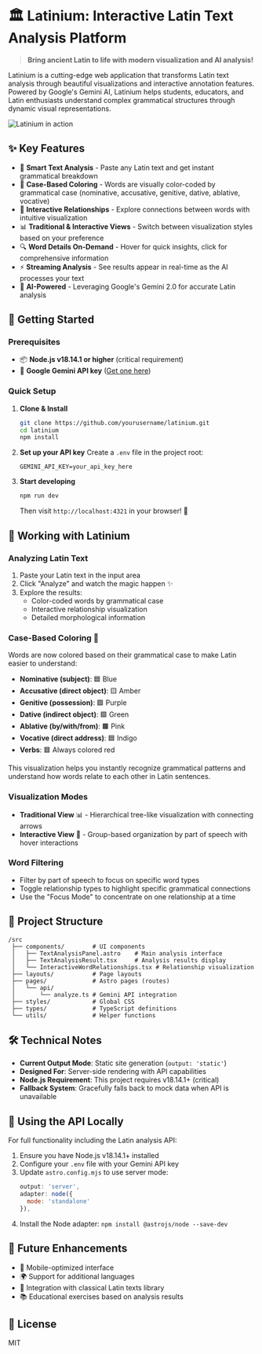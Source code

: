 # 🏛️ Latinium: Interactive Latin Text Analysis Platform

> **Bring ancient Latin to life with modern visualization and AI analysis!**

Latinium is a cutting-edge web application that transforms Latin text analysis through beautiful visualizations and interactive annotation features. Powered by Google's Gemini AI, Latinium helps students, educators, and Latin enthusiasts understand complex grammatical structures through dynamic visual representations.

![Latinium in action](https://via.placeholder.com/800x400?text=Latinium+Demo)

## ✨ Key Features

- 📝 **Smart Text Analysis** - Paste any Latin text and get instant grammatical breakdown
- 🎨 **Case-Based Coloring** - Words are visually color-coded by grammatical case (nominative, accusative, genitive, dative, ablative, vocative)
- 🔄 **Interactive Relationships** - Explore connections between words with intuitive visualization
- 📊 **Traditional & Interactive Views** - Switch between visualization styles based on your preference
- 🔍 **Word Details On-Demand** - Hover for quick insights, click for comprehensive information
- ⚡ **Streaming Analysis** - See results appear in real-time as the AI processes your text
- 🧠 **AI-Powered** - Leveraging Google's Gemini 2.0 for accurate Latin analysis

## 🚀 Getting Started

### Prerequisites

- 📦 **Node.js v18.14.1 or higher** (critical requirement)
- 🔑 **Google Gemini API key** ([Get one here](https://ai.google.dev/))

### Quick Setup

1. **Clone & Install**
   ```bash
   git clone https://github.com/yourusername/latinium.git
   cd latinium
   npm install
   ```

2. **Set up your API key**
   Create a `.env` file in the project root:
   ```
   GEMINI_API_KEY=your_api_key_here
   ```

3. **Start developing**
   ```bash
   npm run dev
   ```
   Then visit `http://localhost:4321` in your browser! 🎉

## 🔧 Working with Latinium

### Analyzing Latin Text

1. Paste your Latin text in the input area
2. Click "Analyze" and watch the magic happen ✨
3. Explore the results:
   - Color-coded words by grammatical case
   - Interactive relationship visualization
   - Detailed morphological information

### Case-Based Coloring 🎨

Words are now colored based on their grammatical case to make Latin easier to understand:

- **Nominative (subject)**: 🟦 Blue
- **Accusative (direct object)**: 🟨 Amber
- **Genitive (possession)**: 🟪 Purple
- **Dative (indirect object)**: 🟩 Green
- **Ablative (by/with/from)**: 🟫 Pink
- **Vocative (direct address)**: 🟦 Indigo
- **Verbs**: 🟥 Always colored red

This visualization helps you instantly recognize grammatical patterns and understand how words relate to each other in Latin sentences.

### Visualization Modes

- **Traditional View** 📊 - Hierarchical tree-like visualization with connecting arrows
- **Interactive View** 🔄 - Group-based organization by part of speech with hover interactions

### Word Filtering

- Filter by part of speech to focus on specific word types
- Toggle relationship types to highlight specific grammatical connections
- Use the "Focus Mode" to concentrate on one relationship at a time

## 📁 Project Structure

```
/src
 ├── components/        # UI components
 │   ├── TextAnalysisPanel.astro    # Main analysis interface
 │   ├── TextAnalysisResult.tsx     # Analysis results display
 │   └── InteractiveWordRelationships.tsx # Relationship visualization
 ├── layouts/           # Page layouts
 ├── pages/             # Astro pages (routes)
 │   └── api/
 │       └── analyze.ts # Gemini API integration
 ├── styles/            # Global CSS
 ├── types/             # TypeScript definitions
 └── utils/             # Helper functions
```

## 🛠️ Technical Notes

- **Current Output Mode**: Static site generation (`output: 'static'`)
- **Designed For**: Server-side rendering with API capabilities
- **Node.js Requirement**: This project requires v18.14.1+ (critical)
- **Fallback System**: Gracefully falls back to mock data when API is unavailable

## 📝 Using the API Locally

For full functionality including the Latin analysis API:

1. Ensure you have Node.js v18.14.1+ installed
2. Configure your `.env` file with your Gemini API key
3. Update `astro.config.mjs` to use server mode:
   ```js
   output: 'server',
   adapter: node({
     mode: 'standalone'
   }),
   ```
4. Install the Node adapter: `npm install @astrojs/node --save-dev`

## 🔮 Future Enhancements

- 📱 Mobile-optimized interface
- 🌍 Support for additional languages
- 📖 Integration with classical Latin texts library
- 📚 Educational exercises based on analysis results

## 📜 License

MIT